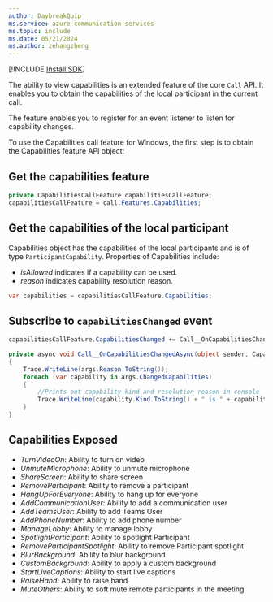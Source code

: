 ```yaml
---
author: DaybreakQuip
ms.service: azure-communication-services
ms.topic: include
ms.date: 05/21/2024
ms.author: zehangzheng
---
```

[!INCLUDE [Install SDK](../install-sdk/install-sdk-windows.md)]

The ability to view capabilities is an extended feature of the core `Call` API. It enables you to obtain the capabilities of the local participant in the current call.

The feature enables you to register for an event listener to listen for capability changes.

To use the Capabilities call feature for Windows, the first step is to obtain the Capabilities feature API object:

## Get the capabilities feature

```C#
private CapabilitiesCallFeature capabilitiesCallFeature;
capabilitiesCallFeature = call.Features.Capabilities;
```

## Get the capabilities of the local participant

Capabilities object has the capabilities of the local participants and is of type `ParticipantCapability`. Properties of Capabilities include:

- *isAllowed* indicates if a capability can be used.
- *reason* indicates capability resolution reason.

```C#
var capabilities = capabilitiesCallFeature.Capabilities;
```

## Subscribe to `capabilitiesChanged` event

```C#
capabilitiesCallFeature.CapabilitiesChanged += Call__OnCapabilitiesChangedAsync;

private async void Call__OnCapabilitiesChangedAsync(object sender, CapabilitiesChangedEventArgs args)
{
    Trace.WriteLine(args.Reason.ToString());
    foreach (var capability in args.ChangedCapabilities)
    {
        //Prints out capability kind and resolution reason in console
        Trace.WriteLine(capability.Kind.ToString() + " is " + capability.Reason.ToString());
    }
}
```

## Capabilities Exposed

- *TurnVideoOn*: Ability to turn on video
- *UnmuteMicrophone*: Ability to unmute microphone
- *ShareScreen*: Ability to share screen
- *RemoveParticipant*: Ability to remove a participant
- *HangUpForEveryone*: Ability to hang up for everyone
- *AddCommunicationUser*: Ability to add a communication user
- *AddTeamsUser*: Ability to add Teams User
- *AddPhoneNumber*: Ability to add phone number
- *ManageLobby*: Ability to manage lobby
- *SpotlightParticipant*: Ability to spotlight Participant
- *RemoveParticipantSpotlight*: Ability to remove Participant spotlight
- *BlurBackground*: Ability to blur background
- *CustomBackground*: Ability to apply a custom background
- *StartLiveCaptions*: Ability to start live captions
- *RaiseHand*: Ability to raise hand
- *MuteOthers*: Ability to soft mute remote participants in the meeting 

